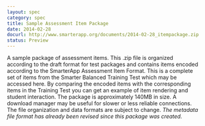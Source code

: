 ```yaml
---
layout: spec
category: spec
title: Sample Assessment Item Package
date: 2014-02-28
docurl: http://www.smarterapp.org/documents/2014-02-28_itempackage.zip
status: Preview
---
```

A sample package of assessment items. This .zip file is organized according to the draft format for test packages and contains items encoded according to the SmarterApp Assessment Item Format. This is a complete set of items from the Smarter Balanced Training Test which may be accessed here. By comparing the encoded items with the corresponding items in the Training Test you can get an example of item rendering and student interaction. The package is approximately 140MB in size. A download manager may be useful for slower or less reliable connections. The file organization and data formats are subject to change. *The metadata file format has already been revised since this package was created.*

